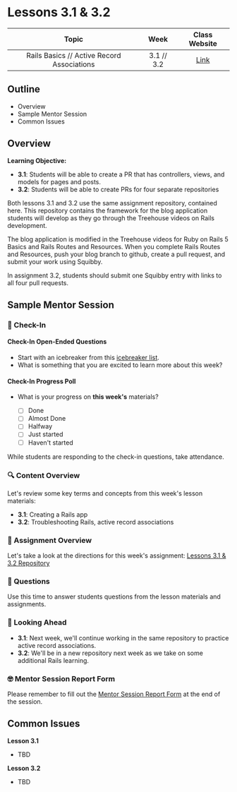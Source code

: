 # Lessons 3.1 & 3.2

| **Topic** | **Week** | **Class Website** |
| :---: | :---: | :---: |
| Rails Basics // Active Record Associations | 3.1 // 3.2 | [Link](https://learn.codethedream.org/) |

## Outline 
- Overview
- Sample Mentor Session
- Common Issues

## Overview 

**Learning Objective:** 

- **3.1**: Students will be able to create a PR that has controllers, views, and models for pages and posts.
- **3.2**: Students will be able to create PRs for four separate repositories

Both lessons 3.1 and 3.2 use the same assignment repository, contained here. 
This repository contains the framework for the blog application students will develop as they go through the
Treehouse videos on Rails development. 

The blog application is modified in the Treehouse videos for Ruby on Rails 5 Basics and Rails Routes and
Resources.  When you complete Rails Routes and Resources, push your blog branch to github, create
a pull request, and submit your work using Squibby.

In assignment 3.2, students should submit one Squibby entry with links to all four pull requests.

## Sample Mentor Session 

### :wave: Check-In

#### Check-In Open-Ended Questions 

- Start with an icebreaker from this [icebreaker list](https://docs.google.com/document/d/1WbwKn8B5GfRueq7Zbw0zx_k15aqyIqIs23i_WHI-pPI/edit?usp=sharing). 
- What is something that you are excited to learn more about this week? 

#### Check-In Progress Poll 

- What is your progress on **this week's** materials?

  - [ ] Done
  - [ ] Almost Done
  - [ ] Halfway
  - [ ] Just started
  - [ ] Haven't started

While students are responding to the check-in questions, take attendance. 

### :mag: Content Overview 

Let's review some key terms and concepts from this week's lesson materials: 
 
 - **3.1**: Creating a Rails app
 - **3.2**: Troubleshooting Rails, active record associations


### :notebook: Assignment Overview

Let's take a look at the directions for this week's assignment: [Lessons 3.1 & 3.2 Repository](https://github.com/Code-the-Dream-School/R6-blog)

### :thinking: Questions 

Use this time to answer students questions from the lesson materials and assignments. 

### :telescope: Looking Ahead 

  - **3.1**: Next week, we'll continue working in the same repository to practice active record associations. 
  - **3.2**: We'll be in a new repository next week as we take on some additional Rails learning. 

### :nerd_face: Mentor Session Report Form 

Please remember to fill out the [Mentor Session Report Form](https://airtable.com/shrp0jjRtoMyTXRzh) at the end of the session.

## Common Issues 

**Lesson 3.1** 

  - TBD 

**Lesson 3.2** 

  - TBD 
